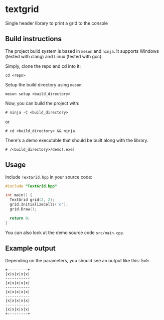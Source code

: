 # textgrid

Single header library to print a grid to the console

## Build instructions

The project build system is based in `meson` and `ninja`. It supports Windows (tested with clang) and Linux (tested with gcc).

Simply, clone the repo and cd into it:
```
cd <repo>
```

Setup the build directory using `meson`:
```
meson setup <build_directory>
```

Now, you can build the project with:
```
# ninja -C <build_directory>
```
or
```
# cd <build_directory> && ninja
```

There's a demo executable that should be built along with the library.
```
# /<build_directory>/demo(.exe)
```

## Usage
Include `TextGrid.hpp` in your source code:
```cpp
#include "TextGrid.hpp"

int main() {
  TextGrid grid(2, 2);
  grid.InitializeCells('o');
  grid.Draw();

  return 0;
}
```

You can also look at the demo source code `src/main.cpp`.

## Example output
Depending on the parameters, you should see an output like this: 
5x5
```
+---------+
|x|x|x|x|x|
-----------
|x|x|x|x|x|
-----------
|x|x|x|x|x|
-----------
|x|x|x|x|x|
-----------
|x|x|x|x|x|
+---------+
```